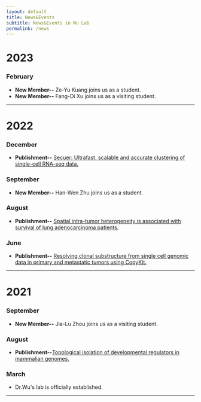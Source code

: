 ```yaml
---
layout: default
title: News&Events
subtitle: News&Events in Wu Lab
permalink: /news
---
```


# 2023
### February
- **New Member--**
Ze-Yu Kuang joins us as a student.
- **New Member--**
Fang-Di Xu joins us as a visiting student.
_____

# 2022
### December
- **Publishment--**
[Secuer: Ultrafast, scalable and accurate clustering of single-cell RNA-seq data.](https://doi.org/10.1371/journal.pcbi.1010753)

### September
- **New Member--**
Han-Wen Zhu joins us as a student.

### August
- **Publishment--**
[Spatial intra-tumor heterogeneity is associated with survival of lung adenocarcinoma patients.](https://doi.org/10.1016/j.xgen.2022.100165)

### June
- **Publishment--**
[Resolving clonal substructure from single cell genomic data in primary and metastatic tumors using CopyKit.](https://doi.org/10.1158/1538-7445.AM2022-1210)
***
  
# 2021
### September
- **New Member--**
Jia-Lu Zhou joins us as a visiting student.

### August
- **Publishment--**[Topological isolation of developmental regulators in mammalian genomes.](https://doi.org/10.1038/s41467-021-24951-7)

### March
- Dr.Wu's lab is officially established.
***



